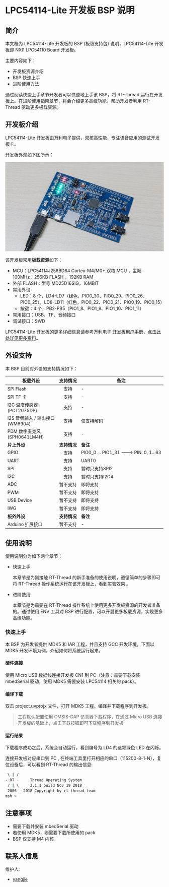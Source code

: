# LPC54114-Lite 开发板 BSP 说明

## 简介

本文档为 LPC54114-Lite 开发板的 BSP (板级支持包) 说明，LPC54114-Lite 开发板即 NXP LPC54110 Board 开发板。

主要内容如下：

- 开发板资源介绍
- BSP 快速上手
- 进阶使用方法

通过阅读快速上手章节开发者可以快速地上手该 BSP，将 RT-Thread 运行在开发板上。在进阶使用指南章节，将会介绍更多高级功能，帮助开发者利用 RT-Thread 驱动更多板载资源。

## 开发板介绍

LPC54114-Lite 开发板由万利电子提供，双核高性能，专注语音应用的测试开发板卡。

开发板外观如下图所示：

![LPC54114-Lite](figures/LPC54114-Lite(LPC54110).jpg)

该开发板常用**板载资源**如下：

- MCU：LPC54114J256BD64 Cortex-M4/M0+ 双核 MCU ，主频 100MHz，256KB FLASH ，192KB RAM
- 外部 FLASH：型号 MD25D16SIG，16MBIT
- 常用外设
  - LED：8 个，LD4-LD7（绿色，PIO0_30、PIO0_29、PIO0_26、PIO0_25），LD8-LD11（红色，PIO0_22、PIO0_21、PIO0_19、PIO0_15）
  - 按键：4 个，PB2-PB5（PIO1_8、PIO1_9、PIO1_10、PIO1_11）
- 常用接口：USB、TF、音频接口
- 调试接口：SWD

LPC54114-Lite 开发板的更多详细信息请参考万利电子 [开发板用户手册](http://www.manley.com.cn/web/admin_ml32/pic/down/LPC54110%BF%AA%B7%A2%B0%E5%D3%C3%BB%A7%CA%D6%B2%E1.pdf)，[点击此处详见更多资料](http://www.manley.com.cn/web/product_detail.asp?pro=326)。

## 外设支持

本 BSP 目前对外设的支持情况如下：

|**板载外设**     |**支持情况**|**备注**                             |
| ----------------- | :----------: | ------------------------------------- |
| SPI Flash | 支持 |-                                       |
| SPI TF 卡 | 支持 |-                                       |
| I2C 温度传感器 <BR>(PCT2075DP) | 支持 |-      |
| I2S 音频输入 / 输出接口 <BR>(WM8904) | 支持 |仅支持解码      |
| PDM 数字麦克风 <BR>(SPH0641LM4H) | 支持 |-      |
|**片上外设**     |**支持情况**|**备注**                             |
| GPIO              |     支持     | PIO0_0 ... PIO1_31 ---> PIN: 0, 1...63 |
| UART              |     支持     | UART0                            |
| SPI               |   支持   | 暂时只支持SPI2         |
| I2C               |   支持   | 暂时只支持I2C4          |
| ADC          | 暂不支持 | 即将支持 |
| PWM               |   暂不支持   | 即将支持                              |
| USB Device        |   暂不支持   | 即将支持                              |
| IWG               |   暂不支持   | 即将支持                              |
|**板外外设**     |**支持情况**|**备注**                             |
| Arduino 扩展接口 |   暂不支持   |-                                      |

## 使用说明

使用说明分为如下两个章节：

- 快速上手

    本章节是为刚接触 RT-Thread 的新手准备的使用说明，遵循简单的步骤即可将 RT-Thread 操作系统运行在该开发板上，看到实验效果 。

- 进阶使用

    本章节是为需要在 RT-Thread 操作系统上使用更多开发板资源的开发者准备的。通过使用 ENV 工具对 BSP 进行配置，可以开启更多板载资源，实现更多高级功能。


### 快速上手

本 BSP 为开发者提供 MDK5 和 IAR 工程，并且支持 GCC 开发环境。下面以 MDK5 开发环境为例，介绍如何将系统运行起来。

#### 硬件连接

使用 Micro USB 数据线连接开发板 CN1 到 PC（注意：需要下载安装 mbedSerial 驱动，使用 MDK5 需要安装 LPC54114 相关的 pack）。

#### 编译下载

双击 project.uvprojx 文件，打开 MDK5 工程，编译并下载程序到开发板。

> 工程默认配置使用 CMSIS-DAP 仿真器下载程序，在通过 Micro USB 连接开发板的基础上，点击下载按钮即可下载程序到开发板

#### 运行结果

下载程序成功之后，系统会自动运行，看到编号为 LD4 的这颗绿色 LED 在闪烁。

连接开发板对应串口到 PC , 在终端工具里打开相应的串口（115200-8-1-N），复位设备后，可以看到 RT-Thread 的输出信息:

```bash
 \ | /
- RT -     Thread Operating System
 / | \     3.1.1 build Nov 19 2018
 2006 - 2018 Copyright by rt-thread team
msh >
```
## 注意事项

- 需要下载并安装 mbedSerial 驱动
- 若使用 MDK5，则需要下载所使用的 pack
- BSP 仅支持 M4 内核

## 联系人信息

维护人:

- [yangjie](https://github.com/yangjie11)
